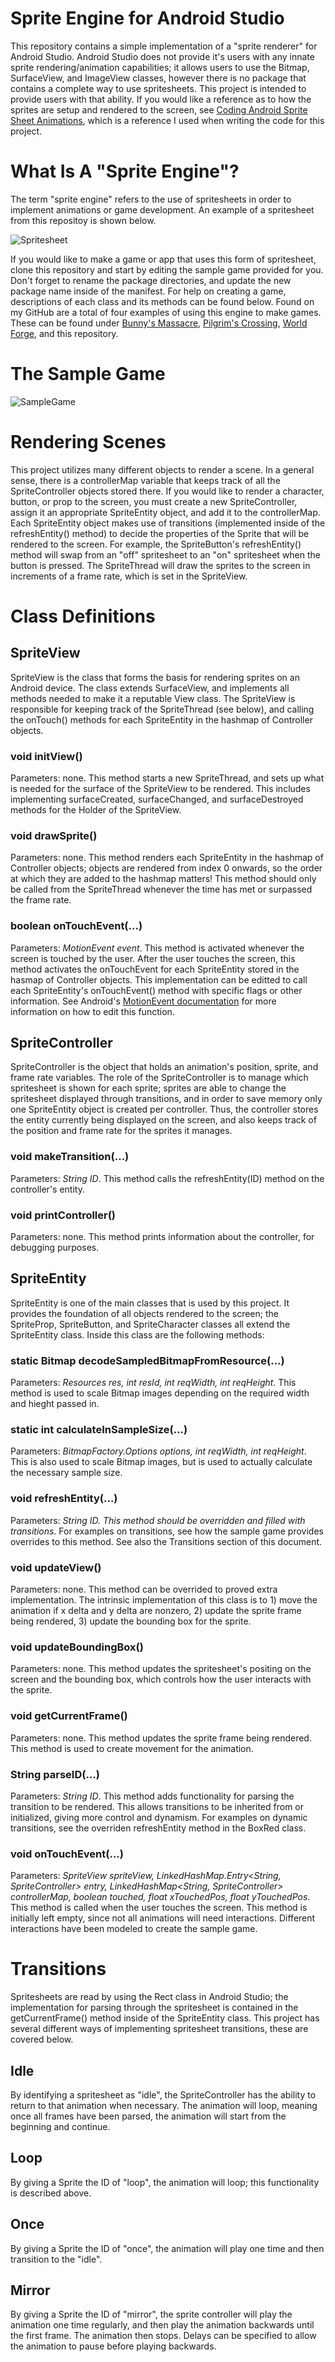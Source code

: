 # Sprite Engine for Android Studio

This repository contains a simple implementation of a "sprite renderer" for Android Studio. Android Studio does not provide it's users with any innate sprite rendering/animation capabilities; it allows users to use the Bitmap, SurfaceView, and ImageView classes, however there is no package that contains a complete way to use spritesheets. This project is intended to provide users with that ability. If you would like a reference as to how the sprites are setup and rendered to the screen, see [Coding Android Sprite Sheet Animations](http://gamecodeschool.com/android/coding-android-sprite-sheet-animations/), which is a reference I used when writing the code for this project.

# What Is A "Sprite Engine"?

The term "sprite engine" refers to the use of spritesheets in order to implement animations or game development. An example of a spritesheet from this repositoy is shown below.

![Spritesheet](/app/src/main/res/mipmap-xxxhdpi/spritesheet_box_rotate_up_red_mirror.png)

If you would like to make a game or app that uses this form of spritesheet, clone this repository and start by editing the sample game provided for you. Don't forget to rename the package directories, and update the new package name inside of the manifest. For help on creating a game, descriptions of each class and its methods can be found below. Found on my GitHub are a total of four examples of using this engine to make games. These can be found under [Bunny's Massacre](https://github.com/pixarninja/bunny_massacre), [Pilgrim's Crossing](https://github.com/pixarninja/pilgrims_crossing), [World Forge](https://github.com/pixarninja/world_forge), and this repository.

# The Sample Game

![SampleGame](/source/Photoshop/sample_game_description.png)

# Rendering Scenes

This project utilizes many different objects to render a scene. In a general sense, there is a controllerMap variable that keeps track of all the SpriteController objects stored there. If you would like to render a character, button, or prop to the screen, you must create a new SpriteController, assign it an appropriate SpriteEntity object, and add it to the controllerMap. Each SpriteEntity object makes use of transitions (implemented inside of the refreshEntity() method) to decide the properties of the Sprite that will be rendered to the screen. For example, the SpriteButton's refreshEntity() method will swap from an "off" spritesheet to an "on" spritesheet when the button is pressed. The SpriteThread will draw the sprites to the screen in increments of a frame rate, which is set in the SpriteView.

# Class Definitions

## SpriteView

SpriteView is the class that forms the basis for rendering sprites on an Android device. The class extends SurfaceView, and implements all methods needed to make it a reputable View class. The SpriteView is responsible for keeping track of the SpriteThread (see below), and calling the onTouch() methods for each SpriteEntity in the hashmap of Controller objects.

### void initView()

Parameters: none. This method starts a new SpriteThread, and sets up what is needed for the surface of the SpriteView to be rendered. This includes implementing surfaceCreated, surfaceChanged, and surfaceDestroyed methods for the Holder of the SpriteView.

### void drawSprite()

Parameters: none. This method renders each SpriteEntity in the hashmap of Controller objects; objects are rendered from index 0 onwards, so the order at which they are added to the hashmap matters! This method should only be called from the SpriteThread whenever the time has met or surpassed the frame rate.

### boolean onTouchEvent(...)

Parameters: *MotionEvent event*. This method is activated whenever the screen is touched by the user. After the user touches the screen, this method activates the onTouchEvent for each SpriteEntity stored in the hasmap of Controller objects. This implementation can be editted to call each SpriteEntity's onTouchEvent() method with specific flags or other information. See Android's [MotionEvent documentation](https://developer.android.com/reference/android/view/MotionEvent.html) for more information on how to edit this function.

## SpriteController

SpriteController is the object that holds an animation's position, sprite, and frame rate variables. The role of the SpriteController is to manage which spritesheet is shown for each sprite; sprites are able to change the spritesheet displayed through transitions, and in order to save memory only one SpriteEntity object is created per controller. Thus, the controller stores the entity currently being displayed on the screen, and also keeps track of the position and frame rate for the sprites it manages.

### void makeTransition(...)

Parameters: *String ID*. This method calls the refreshEntity(ID) method on the controller's entity.

### void printController()

Parameters: none. This method prints information about the controller, for debugging purposes.

## SpriteEntity

SpriteEntity is one of the main classes that is used by this project. It provides the foundation of all objects rendered to the screen; the SpriteProp, SpriteButton, and SpriteCharacter classes all extend the SpriteEntity class. Inside this class are the following methods:

### static Bitmap decodeSampledBitmapFromResource(...)

Parameters: *Resources res, int resId, int reqWidth, int reqHeight*. This method is used to scale Bitmap images depending on the required width and hieght passed in.

### static int calculateInSampleSize(...)

Parameters: *BitmapFactory.Options options, int reqWidth, int reqHeight*. This is also used to scale Bitmap images, but is used to actually calculate the necessary sample size.

### void refreshEntity(...)

Parameters: *String ID. This method should be overridden and filled with transitions*. For examples on transitions, see how the sample game provides overrides to this method. See also the Transitions section of this document.

### void updateView()

Parameters: none. This method can be overrided to proved extra implementation. The intrinsic implementation of this class is to 1) move the animation if x delta and y delta are nonzero, 2) update the sprite frame being rendered, 3) update the bounding box for the sprite.

### void updateBoundingBox()

Parameters: none. This method updates the spritesheet's positing on the screen and the bounding box, which controls how the user interacts with the sprite.

### void getCurrentFrame()

Parameters: none. This method updates the sprite frame being rendered. This method is used to create movement for the animation.

### String parseID(...)

Parameters: *String ID*. This method adds functionality for parsing the transition to be rendered. This allows transitions to be inherited from or initialized, giving more control and dynamism. For examples on dynamic transitions, see the overriden refreshEntity method in the BoxRed class.

### void onTouchEvent(...)

Parameters: *SpriteView spriteView, LinkedHashMap.Entry<String, SpriteController> entry, LinkedHashMap<String, SpriteController> controllerMap, boolean touched, float xTouchedPos, float yTouchedPos*. This method is called when the user touches the screen. This method is initially left empty, since not all animations will need interactions. Different interactions have been modeled to create the sample game.

# Transitions

Spritesheets are read by using the Rect class in Android Studio; the implementation for parsing through the spritesheet is contained in the getCurrentFrame() method inside of the SpriteEntity class. This project has several different ways of implementing spritesheet transitions, these are covered below.

## Idle

By identifying a spritesheet as "idle", the SpriteController has the ability to return to that animation when necessary. The animation will loop, meaning once all frames have been parsed, the animation will start from the beginning and continue.

## Loop

By giving a Sprite the ID of "loop", the animation will loop; this functionality is described above.

## Once

By giving a Sprite the ID of "once", the animation will play one time and then transition to the "idle".

## Mirror

By giving a Sprite the ID of "mirror", the sprite controller will play the animation one time regularly, and then play the animation backwards until the first frame. The animation then stops. Delays can be specified to allow the animation to pause before playing backwards.
